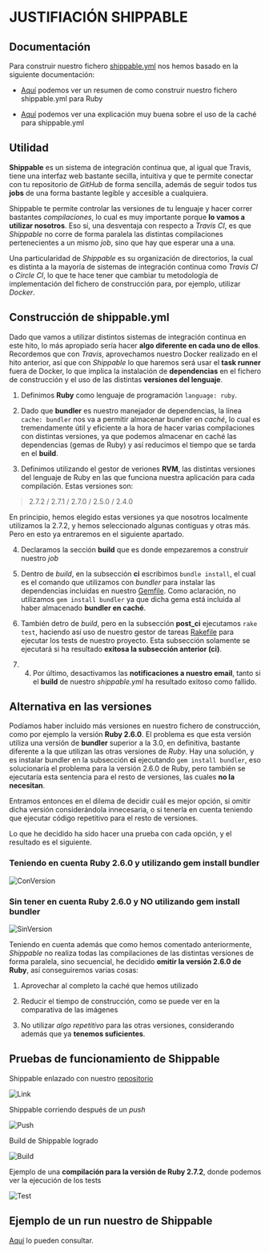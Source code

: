 # JUSTIFIACIÓN SHIPPABLE


## Documentación


Para construir nuestro fichero [shippable.yml](https://github.com/biilal1999/GameStore/blob/master/shippable.yml) nos hemos basado en la siguiente documentación:

+ [Aquí](http://docs.shippable.com/ci/ruby-continuous-integration/) podemos ver un resumen de como construir nuestro fichero shippable.yml para Ruby

+ [Aquí](http://docs.shippable.com/ci/caching/) podemos ver una explicación muy buena sobre el uso de la caché para shippable.yml



## Utilidad

**Shippable** es un sistema de integración continua que, al igual que Travis, tiene una interfaz web bastante secilla, intuitiva y que te permite conectar con tu repositorio de *GitHub* de forma sencilla, además de seguir todos tus **jobs** de una forma bastante legible y accesible a cualquiera. 

Shippable te permite controlar las versiones de tu lenguaje y hacer correr bastantes *compilaciones*, lo cual es muy importante porque **lo vamos a utilizar nosotros**. Eso sí, una desventaja con respecto a *Travis CI*, es que *Shippable* no corre de forma paralela las distintas compilaciones pertenecientes a un mismo *job*, sino que hay que esperar una a una.

Una particularidad de *Shippable* es su organización de directorios, la cual es distinta a la mayoría de sistemas de integración continua como *Travis CI* o *Circle CI*, lo que te hace tener que cambiar tu metodología de implementación del fichero de construcción para, por ejemplo, utilizar *Docker*.



## Construcción de shippable.yml


Dado que vamos a utilizar distintos sistemas de integración continua en este hito, lo más apropiado sería hacer **algo diferente en cada uno de ellos**. Recordemos que con *Travis*, aprovechamos nuestro Docker realizado en el hito anterior, así que con *Shippable* lo que haremos será usar el **task runner** fuera de Docker, lo que implica la instalación de **dependencias** en el fichero de construcción y el uso de las distintas **versiones del lenguaje**.


1. Definimos **Ruby** como lenguaje de programación `language: ruby`.

2. Dado que **bundler** es nuestro manejador de dependencias, la línea `cache: bundler` nos va a permitir almacenar bundler en *caché*, lo cual es tremendamente útil y eficiente a la hora de hacer varias compilaciones con distintas versiones, ya que podemos almacenar en caché las dependencias (gemas de Ruby) y así reducimos el tiempo que se tarda en el **build**.

3. Definimos utilizando el gestor de veriones **RVM**, las distintas versiones del lenguaje de Ruby en las que funciona nuestra aplicación para cada compilación. Estas versiones son:

> 2.7.2 / 2.7.1 / 2.7.0 / 2.5.0 / 2.4.0

   En principio, hemos elegido estas versiones ya que nosotros localmente utilizamos la 2.7.2, y hemos seleccionado algunas contiguas y otras más. Pero en esto ya entraremos en el siguiente apartado.

4. Declaramos la sección **build** que es donde empezaremos a construir nuestro *job*

5. Dentro de *build*, en la subsección **ci** escribimos `bundle install`, el cual es el comando que utilizamos con *bundler* para instalar las dependencias incluidas en nuestro [Gemfile](https://github.com/biilal1999/GameStore/blob/master/Gemfile). Como aclaración, no utilizamos `gem install bundler` ya que dicha gema está incluida al haber almacenado **bundler en caché**.

6. También detro de *build*, pero en la subsección **post_ci** ejecutamos `rake test`, haciendo así uso de nuestro gestor de tareas [Rakefile](https://github.com/biilal1999/GameStore/blob/master/Rakefile) para ejecutar los tests de nuestro proyecto. Esta subsección solamente se ejecutará si ha resultado **exitosa la subsección anterior (ci)**.

7. 4. Por último, desactivamos las **notificaciones a nuestro email**, tanto si el **build** de nuestro *shippable.yml* ha resultado exitoso como fallido.



## Alternativa en las versiones


Podíamos haber incluido más versiones en nuestro fichero de construcción, como por ejemplo la versión **Ruby 2.6.0**. El problema es que esta versión utiliza una versión de **bundler** superior a la 3.0, en definitiva, bastante diferente a la que utilizan las otras versiones de *Ruby*. Hay una solución, y es instalar bundler en la subsección **ci** ejecutando `gem install bundler`, eso solucionaría el problema para la versión 2.6.0 de Ruby, pero también se ejecutaría esta sentencia para el resto de versiones, las cuales **no la necesitan**.

Entramos entonces en el dilema de decidir cuál es mejor opción, si omitir dicha versión considerándola innecesaria, o si tenerla en cuenta teniendo que ejecutar código repetitivo para el resto de versiones. 

Lo que he decidido ha sido hacer una prueba con cada opción, y el resultado es el siguiente.


### Teniendo en cuenta Ruby 2.6.0 y utilizando gem install bundler


![ConVersion](https://github.com/biilal1999/GameStore/blob/master/docs/img/ShippableConVersion.png)



### Sin tener en cuenta Ruby 2.6.0 y NO utilizando gem install bundler


![SinVersion](https://github.com/biilal1999/GameStore/blob/master/docs/img/ShippableSinVersion.png)



Teniendo en cuenta además que como hemos comentado anteriormente, *Shippable* no realiza todas las compilaciones de las distintas versiones de forma paralela, sino secuencial, he decidido **omitir la versión 2.6.0 de Ruby**, así conseguiremos varias cosas:


1. Aprovechar al completo la caché que hemos utilizado

2. Reducir el tiempo de construcción, como se puede ver en la comparativa de las imágenes

3. No utilizar *algo repetitivo* para las otras versiones, considerando además que ya **tenemos suficientes**.



## Pruebas de funcionamiento de Shippable


Shippable enlazado con nuestro [repositorio](https://github.com/biilal1999/GameStore)


![Link](https://github.com/biilal1999/GameStore/blob/master/docs/img/ShippableLink.png)



Shippable corriendo después de un *push*


![Push](https://github.com/biilal1999/GameStore/blob/master/docs/img/ShippableCorriendo.png)



Build de Shippable logrado


![Build](https://github.com/biilal1999/GameStore/blob/master/docs/img/ShippableSuccess.png)



Ejemplo de una **compilación para la versión de Ruby 2.7.2**, donde podemos ver la ejecución de los tests


![Test](https://github.com/biilal1999/GameStore/blob/master/docs/img/ShippableTest.png)



## Ejemplo de un run nuestro de Shippable


[Aquí](https://app.shippable.com/github/biilal1999/GameStore/runs/51/summary/console) lo pueden consultar.
